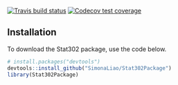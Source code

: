   <!-- badges: start -->
  [![Travis build status](https://travis-ci.org/SimonaLiao/Stat302Package.svg?branch=master)](https://travis-ci.org/SimonaLiao/Stat302Package)
  [![Codecov test coverage](https://codecov.io/gh/SimonaLiao/Stat302Package/branch/master/graph/badge.svg)](https://codecov.io/gh/SimonaLiao/Stat302Package?branch=master)
  <!-- badges: end -->
  
## Installation

To download the Stat302 package, use the code below.

``` r
# install.packages("devtools")
devtools::install_github("SimonaLiao/Stat302Package")
library(Stat302Package)
```

